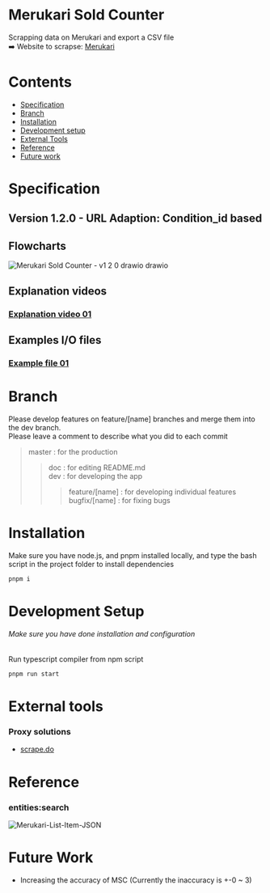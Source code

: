 # Merukari Sold Counter

Scrapping data on Merukari and export a CSV file<br>
➡️ Website to scrapse: [Merukari](https://jp.mercari.com)

# Contents

- [Specification](#Specification)
- [Branch](#branch)
- [Installation](#installation)
- [Development setup](#development-setup)
- [External Tools](#external-tools)
- [Reference](#reference)
- [Future work](#future-work)

# Specification

## Version 1.2.0 - URL Adaption: Condition_id based

## Flowcharts

![Merukari Sold Counter - v1 2 0 drawio drawio](https://github.com/user-attachments/assets/a95e8d23-5a4d-489a-9827-523ec1b80daf)

## Explanation videos

### [Explanation video 01](https://youtu.be/Gf6RnYR1SnI) <br>

## Examples I/O files

### [Example file 01](https://docs.google.com/spreadsheets/d/1SaieguLxp8nrFzjSr-qKWCcD1woiba4h2VKBL_SipwY/edit?usp=sharing)<br>

# Branch

Please develop features on feature/[name] branches and merge them into the dev branch. <br>
Please leave a comment to describe what you did to each commit

> master : for the production
>
> > doc : for editing README.md <br>
> > dev : for developing the app <br>
> >
> > > feature/[name] : for developing individual features <br>
> > > bugfix/[name] : for fixing bugs

# Installation

Make sure you have node.js, and pnpm installed locally, and type the bash script in the project folder to install dependencies

```bash
pnpm i
```

# Development Setup

###### Make sure you have done installation and configuration

Run typescript compiler from npm script

```bash
pnpm run start
```

# External tools

### Proxy solutions

- [scrape.do](https://scrape.do/)

# Reference

### entities:search

![Merukari-List-Item-JSON](https://github.com/user-attachments/assets/9d0bbbfe-4186-442c-9a9a-e05f070bc35a)

# Future Work

- Increasing the accuracy of MSC (Currently the inaccuracy is +-0 ~ 3)
